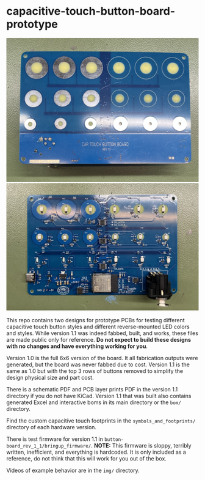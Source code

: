 # capacitive-touch-button-board-prototype

![Version 1.1 of the capacitive touch button test board front](img/cap-touch-button-assembled-front.jpeg)
![Version 1.1 of the capacitive touch button test board back](img/cap-touch-button-assembled-back.jpeg)

This repo contains two designs for prototype PCBs for testing different capacitive touch button styles and different reverse-mounted LED colors and styles. While version 1.1 was indeed fabbed, built, and works, these files are made public only for reference. **Do not expect to build these designs with no changes and have everything working for you**.

Version 1.0 is the full 6x6 version of the board. It all fabrication outputs were generated, but the board was never fabbed due to cost.
Version 1.1 is the same as 1.0 but with the top 3 rows of buttons removed to simplify the design physical size and part cost.   

There is a schematic PDF and PCB layer prints PDF in the version 1.1 directory if you do not have KiCad. Version 1.1 that was built also contains generated Excel and interactive boms in its main directory or the `bom/` directory.

Find the custom capacitive touch footprints in the `symbols_and_footprints/` directory of each hardware version.

There is test firmware for version 1.1 in `button-board_rev_1_1/bringup_firmware/`. **NOTE:** This firmware is sloppy, terribly written, inefficient, and everything is hardcoded. It is only included as a reference, do not think that this will work for you out of the box.

Videos of example behavior are in the `img/` directory.
